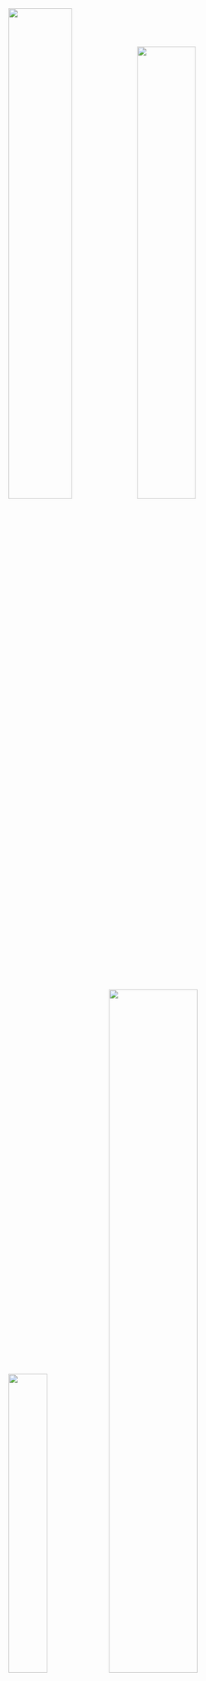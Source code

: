 <img src="https://github.com/user-attachments/assets/6fcb38bd-e87f-4cbe-bc68-8fa1fcb18fff" width="50%" /> 
<img src="https://github.com/user-attachments/assets/7c6a1d4f-8790-4625-a6c0-dec6924e970d" width="48%"/>
<img src="https://github.com/user-attachments/assets/c65f4421-9ce8-40d8-9a85-4e62ccae2e55" width="39%" />
<img src="https://github.com/user-attachments/assets/d05e1f8a-c393-43a1-aadb-417f26436a8a" width="59%" />

### What is STEMulate Research Program?

International research program, uniting students from over 20 countries, mentored by experts from top institutions like Stanford, Purdue, UC Berkley, in collaboration with OdepLabs and 360mentors, aimed at achieving the 4th Sustainable Development Goal of the United Nations: ensuring inclusive and equitable quality education and promoting lifelong learning opportunities for all.

You can contact us using:
- Instagram: <a href="https://instagram.com/stemulate_program">@stemulate_program</a>.
- Linkedin: <a href="https://www.linkedin.com/company/stemulate-program/">STEMulate Program</a>.
- Email: <a href="mailto:admissions@stemulateprogram.com">admissions@stemulateprogram.com</a>.

# Tables of contents

- <a href="#tech-stack">Tech stack</a>
- <a href="#how-to-run">How to run (locally)</a>
- <a href="#database">Setting up database</a>

<hr />

## Tech stack

- React.js, Typescript, Vite.
- Supabase for application data storage with RLS configured.
- Google Sheets API v4 for transfering application data from Supabase to Google Sheets.
- Python, SMTP for sending automated emails through MailTrap.

## How to run

```bash
git clone https://github.com/seacite-tech/stemulate
cd stemulate
npm install
npm run dev
```

## Database

Supabase serves as our primary data persistence layer; consequently, all data operations are executed using PostgreSQL functionalities, complemented by Supabase-specific enhancements.

### Schema

```sql
CREATE TABLE public.applications (
  id bigint GENERATED ALWAYS AS IDENTITY NOT NULL,
  firstName text, lastName text, phone text,
  city text, country text, schoolName text, grade text, gpa text,
  ieltsScore text, satScore text,
  fieldsOfInterest ARRAY, researchInterest text, motivation text, additionalInfo text,
  financialAid text, noFinancialAidMoney text,
  extracurriculars text,
  parentFirstName text, parentLastName text, parentPhone text,
  createdBy uuid NOT NULL DEFAULT auth.uid() UNIQUE,
  createdAt timestamp with time zone NOT NULL DEFAULT now(),
  CONSTRAINT applications_pkey PRIMARY KEY (id, createdBy)
);
```

### Row Level Security (RLS) Policies

The following RLS policies are applied to the `applications` table to control data access:

- Enable users to view their own data only:
  ```sql
  alter policy "Enable users to view their own data only"
  on "public"."applications"
  to authenticated
  using (
    (( SELECT auth.uid() AS uid) = "createdBy")
  );
  ```
  This policy ensures that authenticated users can only view application records that they created themselves.

- Ensure `createdBy` is equal to `auth.uid()`:
  ```sql
  alter policy "Ensure createdBy is auth.uid()"
  on "public"."applications"
  to authenticated
  with check (
    ("createdBy" = auth.uid())
  );
  ```
  This policy enforces that the createdBy column is always set to the authenticated user's ID when a new application record is created.

### Transferring Applications Table to Google Sheets

To automatically transfer your application data to Google Sheets, follow these steps:

* **Create a Service Account:** Before proceeding, ensure you have created a Google Service Account. This account will be used to programmatically access your Google Sheet.

* **Invite Service Account as Editor:** Share your Google Sheet with the email address of the newly created service account and grant it **Editor** permissions. This allows the service account to write data to your sheet.

* **Download Credentials:** Obtain the service account's JSON key file (e.g., `service_account.json`). Store this file securely.

* Navigate to your `automation` directory:
  ```bash
  cd automation
  ```

* Create a `.env` file within the automation directory and populate it with your specific credentials and sheet details.
  ```env
  SUPABASE_URL=https://abrakadabra.supabase.co
  SUPABASE_ANON_KEY=eyJhbGciOiJIUzI1NiIsInR5cCI6IkpXVCJ9...
  GOOGLE_SHEETS_CREDENTIALS_PATH=service_account.json
  GOOGLE_SHEET_NAME=STEMulate 2025
  GOOGLE_SHEET_WORKSHEET_NAME=Application
  ```
  
  - `SUPABASE_URL`: Your Supabase project URL.
  - `SUPABASE_ANON_KEY`: Your Supabase anonymous key.
  - `GOOGLE_SHEETS_CREDENTIALS_PATH`: The path to your service account's JSON key file (e.g., service_account.json).
  - `GOOGLE_SHEET_NAME`: The exact name of your Google Sheet.
  - `GOOGLE_SHEET_WORKSHEET_NAME`: The exact name of the specific worksheet (tab) within your Google Sheet where data should be inserted.

* Create Python virtual environment and install all necessary dependencies:
  ```
  python3 -m venv .venv
  source .venv/bin/activate
  pip install -r requirements.txt
  ```

* Execute the Python script to transfer data manually to test if everything works correctly:
  ```
  python3 google_sheets.py
  ```

* To automate the data transfer at regular intervals, you can set up a cron job. This example schedules the script to run every day at 3:00 AM.
  ```bash
  0 3 * * * /usr/bin/python3 /path/to/your/automation/google_sheets.py >> /path/to/your/automation/cron.log 2>&1
  ```
  
> [!NOTE]
> Remember to replace the placeholder paths with your actual paths before setting up the cron job.



